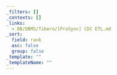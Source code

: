 ```yaml
---
_filters: []
_contexts: []
_links:
  - DB/DBMS/Tibero/[ProSync] CDC ETL.md
_sort:
  field: rank
  asc: false
  group: false
_template: ""
_templateName: ""
---
```

